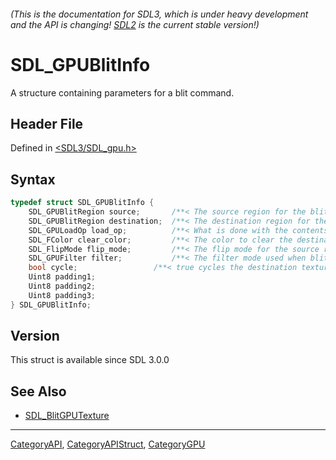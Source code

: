 ###### (This is the documentation for SDL3, which is under heavy development and the API is changing! [SDL2](https://wiki.libsdl.org/SDL2/) is the current stable version!)
# SDL_GPUBlitInfo

A structure containing parameters for a blit command.

## Header File

Defined in [<SDL3/SDL_gpu.h>](https://github.com/libsdl-org/SDL/blob/main/include/SDL3/SDL_gpu.h)

## Syntax

```c
typedef struct SDL_GPUBlitInfo {
    SDL_GPUBlitRegion source;       /**< The source region for the blit. */
    SDL_GPUBlitRegion destination;  /**< The destination region for the blit. */
    SDL_GPULoadOp load_op;          /**< What is done with the contents of the destination before the blit. */
    SDL_FColor clear_color;         /**< The color to clear the destination region to before the blit. Ignored if load_op is not SDL_GPU_LOADOP_CLEAR. */
    SDL_FlipMode flip_mode;         /**< The flip mode for the source region. */
    SDL_GPUFilter filter;           /**< The filter mode used when blitting. */
    bool cycle;                 /**< true cycles the destination texture if it is already bound. */
    Uint8 padding1;
    Uint8 padding2;
    Uint8 padding3;
} SDL_GPUBlitInfo;
```

## Version

This struct is available since SDL 3.0.0

## See Also

- [SDL_BlitGPUTexture](SDL_BlitGPUTexture)

----
[CategoryAPI](CategoryAPI), [CategoryAPIStruct](CategoryAPIStruct), [CategoryGPU](CategoryGPU)

